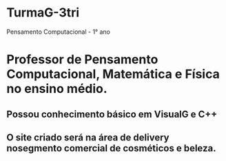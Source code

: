 # TurmaG-3tri
Pensamento Computacional - 1° ano
# Professor de Pensamento Computacional, Matemática e Física no ensino médio. 
## Possou conhecimento básico em VisualG e C++
## O site criado será na área de delivery nosegmento comercial de cosméticos e beleza. 

